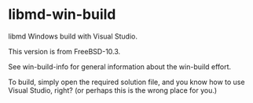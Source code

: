 # libmd-win-build

libmd Windows build with Visual Studio.

This version is from FreeBSD-10.3.

See win-build-info for general information about the
win-build effort.

To build, simply open the required solution file, and
you know how to use Visual Studio, right?
(or perhaps this is the wrong place for you.)
